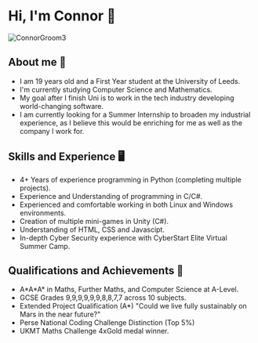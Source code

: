 # Hi, I'm Connor 🎸
![ConnorGroom3](https://user-images.githubusercontent.com/56166849/203406038-caa22c4a-c743-4aeb-ac1d-f7e1b1c0a060.png)

## About me 👀
- I am 19 years old and a First Year student at the University of Leeds.
- I'm currently studying Computer Science and Mathematics.
- My goal after I finish Uni is to work in the tech industry developing world-changing software.
- I am currently looking for a Summer Internship to broaden my industrial experience, as I believe this would be enriching for me as well as the company I work for.

## Skills and Experience 🖥️
- 4+ Years of experience programming in Python (completing multiple projects).
- Experience and Understanding of programming in C/C#.
- Experienced and comfortable working in both Linux and Windows environments.
- Creation of multiple mini-games in Unity (C#).
- Understanding of HTML, CSS and Javascipt.
- In-depth Cyber Security experience with CyberStart Elite Virtual Summer Camp.

## Qualifications and Achievements 🧠
- A\*A\*A\* in Maths, Further Maths, and Computer Science at A-Level.
- GCSE Grades 9,9,9,9,9,9,8,8,7,7 across 10 subjects.
- Extended Project Qualification (A*) "Could we live fully sustainably on Mars in the near future?"
- Perse National Coding Challenge Distinction (Top 5%)
- UKMT Maths Challenge 4xGold medal winner.
